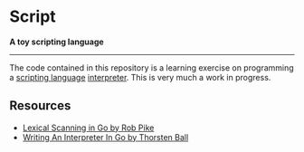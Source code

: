 # Script
**A toy scripting language**

---

The code contained in this repository is a learning exercise on programming a
[scripting language](https://en.wikipedia.org/wiki/Scripting_language) [interpreter](https://en.wikipedia.org/wiki/Interpreter_(computing)). This is very much a work in progress.

## Resources

* [Lexical Scanning in Go by Rob Pike](https://www.youtube.com/watch?v=HxaD_trXwRE&t=2367s)
* [Writing An Interpreter In Go by Thorsten Ball](https://interpreterbook.com/)
